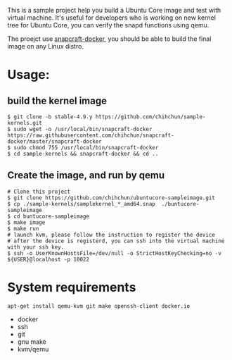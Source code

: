 This is a sample project help you build a Ubuntu Core image and test with virtual machine.
It's useful for developers who is working on new kernel tree for Ubuntu Core, you can verify the snapd functions using qemu.

The proejct use [snapcraft-docker](https://github.com/chihchun/snapcraft-docker), you should be able to build the final image on any Linux distro.

# Usage:

## build the kernel image
    $ git clone -b stable-4.9.y https://github.com/chihchun/sample-kernels.git
    $ sudo wget -o /usr/local/bin/snapcraft-docker https://raw.githubusercontent.com/chihchun/snapcraft-docker/master/snapcraft-docker
    $ sudo chmod 755 /usr/local/bin/snapcraft-docker
    $ cd sample-kernels && snapcraft-docker && cd ..

## Create the image, and run by qemu
    # Clone this project
    $ git clone https://github.com/chihchun/ubuntucore-sampleimage.git
    $ cp ./sample-kernels/samplekernel_*_amd64.snap  ./buntucore-sampleimage
    $ cd buntucore-sampleimage
    $ make image
    $ make run
    # launch kvm, please follow the instruction to register the device
    # after the device is registerd, you can ssh into the virtual machine with your ssh key.
    $ ssh -o UserKnownHostsFile=/dev/null -o StrictHostKeyChecking=no -v ${USER}@localhost -p 10022
    
# System requirements

    apt-get install qemu-kvm git make openssh-client docker.io

 * docker
 * ssh
 * git
 * gnu make
 * kvm/qemu
 
